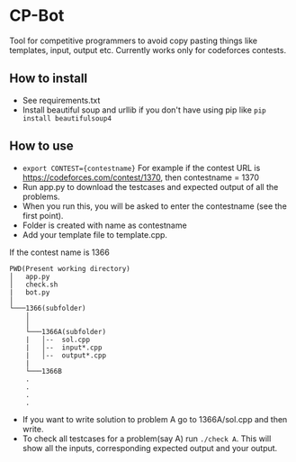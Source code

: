 # CP-Bot
Tool for competitive programmers to avoid copy pasting things like templates, input, output etc.
Currently works only for codeforces contests.

## How to install 
* See requirements.txt
* Install beautiful soup and urllib if you don't have using pip like `` pip install beautifulsoup4 ``

## How to use
* ``export CONTEST={contestname}`` For example if the contest URL is https://codeforces.com/contest/1370, then contestname = 1370
* Run app.py to download the testcases and expected output of all the problems.
* When you run this, you will be asked to enter the contestname (see the first point).
* Folder is created with name as contestname
* Add your template file to template.cpp.


If the contest name is 1366
```
PWD(Present working directory)
│   app.py
│   check.sh
|   bot.py
│
└───1366(subfolder)
    │
    │
    └───1366A(subfolder)
    |   │--  sol.cpp
    |   │--  input*.cpp
    |   │--  output*.cpp
    |
    └───1366B
    .
    .
    .
    .
```
* If you want to write solution to problem A go to 1366A/sol.cpp and then write.
* To check all testcases for a problem(say A) run ``./check A``. This will show all the inputs, corresponding expected output and your output.
